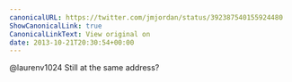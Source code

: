 ```yaml
---
canonicalURL: https://twitter.com/jmjordan/status/392387540155924480
ShowCanonicalLink: true
CanonicalLinkText: View original on
date: 2013-10-21T20:30:54+00:00
---
```

@laurenv1024 Still at the same address?
